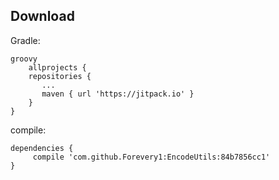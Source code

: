 ## Download

Gradle:
```
groovy
    allprojects {
	repositories {
	   ...
	   maven { url 'https://jitpack.io' }
    }
}
  ```
  compile:
  ```
  dependencies {
       compile 'com.github.Forevery1:EncodeUtils:84b7856cc1'
  }
```

